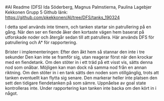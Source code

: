 #AI
Readme (DFS)
Ida Söderberg, Magnus Palmstierna, Paulina Lagebjer Kekkonen
Grupp 5
Github länk: https://github.com/pkekkonen/AI/tree/DFS/tanks_190324

I detta spel används inte timern, och tanken startar sin patrullering på en gång. När den ser en fiende åker den kortaste vägen hem baserat på utforskade noder och återgår sedan till att patrullera. Här används DFS för patrullering och A* för rapportering.

Brister i implementeringen: 
	Efter den åkt hem så stannar den inte i tre sekunder
	Den kan inte se framför sig, utan reagerar först när den krockar med en fiendetank.
	Om den stöter in i ett träd på ett visst vis, sätts denna nod som onåbar. Möjligen kan man dock nå samma nod från en annan riktning. 
	Om den stöter in i en tank sätts den noden som otillgänglig, trots att tanken eventuellt kan flytta sig senare.
	Den markerar heller inte platsen den sett den tidigare fiendetanken på som sämre. 
Uppnåelse av goal state kontrolleras inte.
Under rapportering kan tanken inte backa om den kört in i något.
